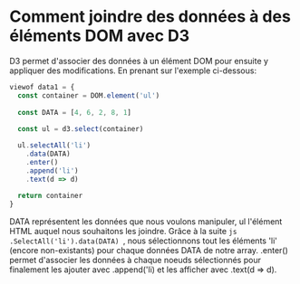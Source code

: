 # Comment joindre des données à des éléments DOM avec D3

D3 permet d'associer des données à un élément DOM pour ensuite y appliquer des modifications.
En prenant sur l'exemple ci-dessous:

```js
viewof data1 = {
  const container = DOM.element('ul')
  
  const DATA = [4, 6, 2, 8, 1]
  
  const ul = d3.select(container)

  ul.selectAll('li')
    .data(DATA)
    .enter()
    .append('li')
    .text(d => d)
  
  return container
}
```

DATA représentent les données que nous voulons manipuler, ul l'élément HTML auquel nous souhaitons les joindre.
Grâce à la suite ```js .SelectAll('li').data(DATA) ```, nous sélectionnons tout les éléments 'li' (encore non-existants) pour chaque données DATA de notre array.
.enter() permet d'associer les données à chaque noeuds sélectionnés pour finalement les ajouter avec .append('li) et les afficher avec .text(d => d). 